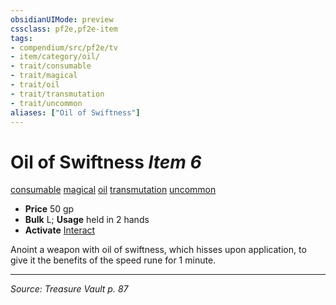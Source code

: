```yaml
---
obsidianUIMode: preview
cssclass: pf2e,pf2e-item
tags:
- compendium/src/pf2e/tv
- item/category/oil/
- trait/consumable
- trait/magical
- trait/oil
- trait/transmutation
- trait/uncommon
aliases: ["Oil of Swiftness"]
---
```

# Oil of Swiftness *Item 6*  
[consumable](consumable.md "Consumable Item Trait")  [magical](magical.md "Magical Item Trait")  [oil](oil.md "Oil Item Trait")  [transmutation](transmutation.md "Transmutation School Trait")  [uncommon](uncommon.md "Uncommon Rarity Trait")  

- **Price** 50 gp
- **Bulk** L; **Usage** held in 2 hands
- **Activate** [Interact](interact.md)

Anoint a weapon with oil of swiftness, which hisses upon application, to give it the benefits of the speed rune for 1 minute.


---
*Source: Treasure Vault p. 87*